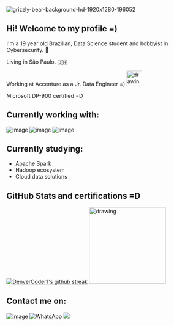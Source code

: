 ![grizzly-bear-background-hd-1920x1280-196052](https://user-images.githubusercontent.com/67594083/133906737-dd09f2e7-3279-4ac4-bf81-b4bdf5f75356.jpg)
## Hi! Welcome to my profile =)

I'm a 19 year old Brazilian, Data Science student and hobbyist in Cybersecurity. :space_invader:

Living in São Paulo. :brazil:

Working at Accenture as a Jr. Data Engineer =) <img src="https://www.accenture.com/t00010101T000000Z__w__/br-pt/_acnmedia/Accenture/Redesign-Assets/Careers/Images/Marquee/5/Accenture-ProBono-Consulting-XS-marquee.png" alt="drawing" width="40"/>

Microsoft DP-900 certified =D 

## Currently working with:

![image](https://img.shields.io/badge/Scala-DC322F?style=for-the-badge&logo=scala&logoColor=white)
![image](https://img.shields.io/badge/Python-14354C?style=for-the-badge&logo=python&logoColor=white)
![image](https://img.shields.io/badge/Microsoft%20SQL%20Sever-CC2927?style=for-the-badge&logo=microsoft%20sql%20server&logoColor=white)

## Currently studying:
  - Apache Spark
  - Hadoop ecosystem
  - Cloud data solutions

##  GitHub Stats and certifications =D
[![DenverCoder1's github streak](https://github-readme-streak-stats.herokuapp.com/?user=leomoreno11&theme=dark)](https://github.com/DenverCoder1/github-readme-streak-stats)
<img src="https://github.com/leomoreno11/imagens_readme/blob/main/azure-data-fundamentals-600x600.png" alt="drawing" width="200"/>



##  Contact me on:
[![image](https://img.shields.io/badge/LinkedIn-0077B5?style=for-the-badge&logo=linkedin&logoColor=white)](https://www.linkedin.com/in/leonardo-moreno-ab54561a4/)
[![WhatsApp](https://img.shields.io/badge/WhatsApp-25D366?style=for-the-badge&logo=whatsapp&logoColor=white)](https://wa.me/5511977733418)
<a href="mailto:lmorenogr@gmail.com"><img src="https://img.shields.io/badge/Gmail-D14836?style=for-the-badge&logo=gmail&logoColor=white"/></a>
<!---
leomoreno11/leomoreno11 is a ✨ special ✨ repository because its `README.md` (this file) appears on your GitHub profile.
You can click the Preview link to take a look at your changes.

[![card](https://github-readme-stats.vercel.app/api?username=leomoreno11&theme=dark)](https://github.com/leomoreno11/)

[![WhatsApp](https://img.shields.io/badge/WhatsApp-25D366?style=for-the-badge&logo=whatsapp&logoColor=white)](https://wa.me/5511977733418)

PC Specs:

![image](https://img.shields.io/badge/AMD-Radeon_RX_580_8gb-ED1C24?style=for-the-badge&logo=amd&logoColor=white)
![image](https://img.shields.io/badge/AMD-R5_1600AF-ED1C24?style=for-the-badge&logo=amd&logoColor=white)


![image]()
[![iuricode](https://github-readme-stats.vercel.app/api/top-langs/?username=leomoreno11&hide=html&layout=compact&theme=dark)](https://github.com/leomoreno11/)
![image](https://img.shields.io/badge/Python-14354C?style=for-the-badge&logo=python&logoColor=white)
--->

